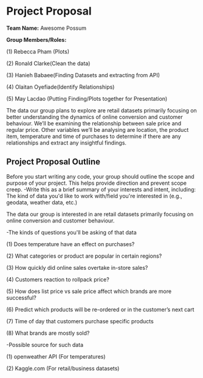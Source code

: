 # Project Proposal

**Team Name:** Awesome Possum

**Group Members/Roles:**

(1) Rebecca Pham (Plots)

(2) Ronald Clarke(Clean the data)

(3) Hanieh Babaee(Finding Datasets and extracting from API) 

(4) Olaitan Oyefiade(Identify Relationships)

(5) May Lacdao (Putting Finding/Plots together for Presentation)

  The data our group plans to explore are retail datasets primarily focusing on better understanding the dynamics of online conversion and customer behaviour. 
We’ll be examining the relationship between sale price and regular price. Other variables we’ll be analysing are location, the product item, temperature and time of 
purchases to determine if there are any relationships and extract any insightful findings.



## Project Proposal Outline

Before you start writing any code, your group should outline the scope and purpose of your project. This helps provide direction and prevent scope creep.
-Write this as a brief summary of your interests and intent, including: The kind of data you'd like to work with/field you're interested in (e.g., geodata, weather data, etc.)

The data our group is interested in are retail datasets primarily focusing on online conversion and customer behaviour.


-The kinds of questions you'll be asking of that data

(1) Does temperature have an effect on purchases?

(2) What categories or product are popular in certain regions?

(3) How quickly did online sales overtake in-store sales?

(4) Customers reaction to rollpack price?

(5) How does list price vs sale price affect which brands are more successful?

(6) Predict which products will be re-ordered or in the customer’s next cart

(7) Time of day that customers purchase specific products 

(8) What brands are mostly sold?


-Possible source for such data

(1) openweather API (For temperatures) 

(2) Kaggle.com (For retail/business datasets)
